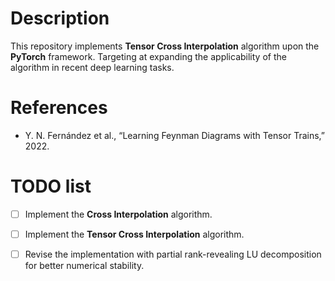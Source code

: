 # Description

This repository implements **Tensor Cross Interpolation** algorithm upon the **PyTorch** framework. Targeting at expanding the applicability of the algorithm in recent deep learning tasks.


# References
- Y. N. Fernández et al., “Learning Feynman Diagrams with Tensor Trains,” 2022.


# TODO list
- [ ] Implement the **Cross Interpolation** algorithm.
- [ ] Implement the **Tensor Cross Interpolation** algorithm.
- [ ] Revise the implementation with partial rank-revealing LU decomposition for better numerical stability.


